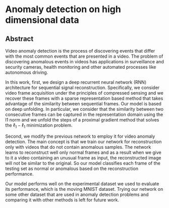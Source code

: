 # Anomaly detection on high dimensional data
## Abstract
Video anomaly detection is the process of discovering events that differ with the most common events that are presented in a video. The problem of discovering anomalous events in videos has applications in surveillance and security cameras, health monitoring and other automated processes like autonomous driving. 

In this work, first, we design a deep recurrent neural network (RNN) architecture for sequential signal reconstruction. Specifically, we consider video frame acquisition under the principles of compressed sensing and we recover these frames with a sparse representation based method that takes advantage of the similarity between sequential frames. Our model is based on deep unfolding. In particular, we consider that the similarity between two consecutive frames can be captured in the representation domain using the l1 norm and we unfold the steps of a proximal gradient method that solves the $\ell_1-\ell_1$ minimization problem.

Second, we modify the previous network to employ it for video anomaly detection. The main concept is that we train our network for reconstruction only with videos that do not contain anomalous samples. The network learns to reconstruct well only normal frames and as a result when we give to it a video containing an unusual frame as input, the reconstructed image will not be similar to the original. So our model classifies each frame of the testing set as normal or anomalous based on the reconstruction performance.

Our model performs well on the experimental dataset we used to evaluate its performance, which is the moving MNIST dataset. Trying our network on some other dataset that are used in anomaly detection problems and comparing it with other methods is left for future work.
